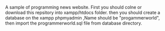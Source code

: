 A sample of programming news website.
First you should colne or download this repsitory into xampp/htdocs folder.
then you should create a database on the xampp phpmyadmin ,Name should be "progammerworld",
then import the programmerworld.sql file from database directory.
